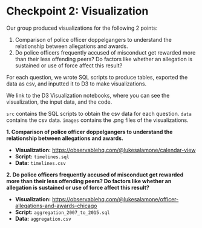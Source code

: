 # Checkpoint 2: Visualization

Our group produced visualizations for the following 2 points:
1. Comparison of police officer doppelgangers to understand the relationship between allegations and awards.
2. Do police officers frequently accused of misconduct get rewarded more than their less offending peers? Do factors like whether an allegation is sustained or use of force affect this result?

For each question, we wrote SQL scripts to produce tables, exported the data as csv, and inputted it to D3 to make visualizations.

We link to the D3 Visualization notebooks, where you can see the visualization, the input data, and the code.

`src` contains the SQL scripts to obtain the csv data for each question. 
`data` contains the csv data. 
`images` contains the .png files of the visualizations. 

**1. Comparison of police officer doppelgangers to understand the relationship between allegations and awards.**
- **Visualization:** https://observablehq.com/@lukesalamone/calendar-view
- **Script:** `timelines.sql`
- **Data:** `timelines.csv`

**2. Do police officers frequently accused of misconduct get rewarded more than their less offending peers? Do factors like whether an allegation is sustained or use of force affect this result?**

- **Visualization:** https://observablehq.com/@lukesalamone/officer-allegations-and-awards-chicago
- **Script:** `aggregation_2007_to_2015.sql`
- **Data:** `aggregation.csv`
